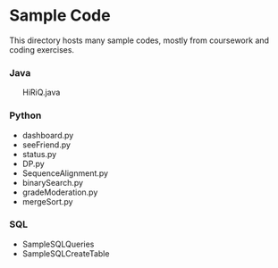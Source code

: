 <h1>Sample Code</h1>

This directory hosts many sample codes, mostly from coursework and coding exercises.

<h3> Java </h3>
<ul>
<il> HiRiQ.java</il>
</ul>

<h3> Python </h3>
<ul>
<li> dashboard.py </li>
<li> seeFriend.py </li>
<li> status.py </li>
<li> DP.py </li>
<li> SequenceAlignment.py</li>
<li> binarySearch.py</li>
<li> gradeModeration.py</li>
<li> mergeSort.py</li>
</ul>

<h3> SQL </h3>
<ul>
<li> SampleSQLQueries</li>
<li> SampleSQLCreateTable</li>
</ul>

